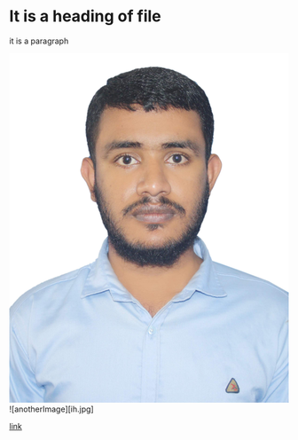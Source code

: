 # It is a heading of file

it is a paragraph

![alt text](https://github.com/xementor/xementor.github.io/blob/main/static/ih.jpg?raw=true)
![anotherImage][ih.jpg]

[link](https://vongcong.com)
